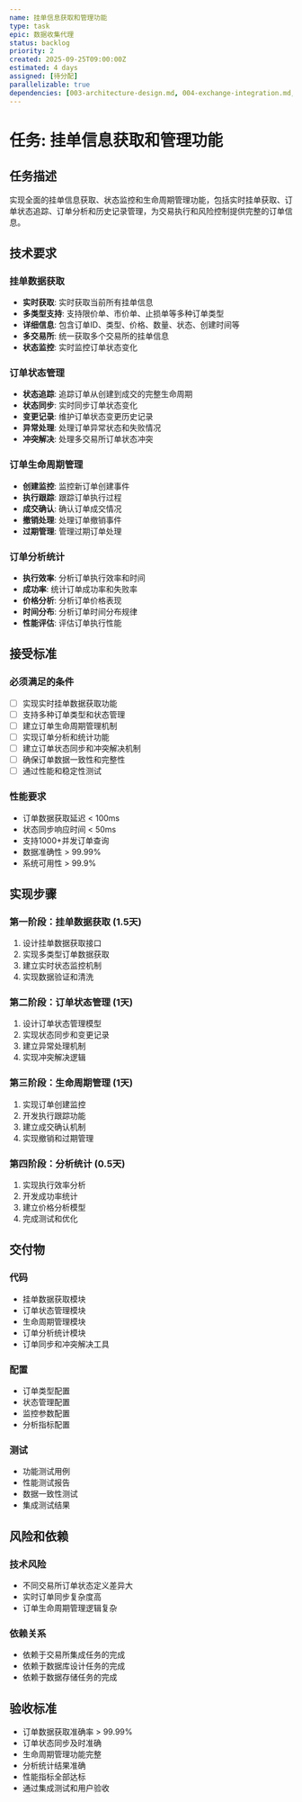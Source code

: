 ```yaml
---
name: 挂单信息获取和管理功能
type: task
epic: 数据收集代理
status: backlog
priority: 2
created: 2025-09-25T09:00:00Z
estimated: 4 days
assigned: [待分配]
parallelizable: true
dependencies: [003-architecture-design.md, 004-exchange-integration.md, 008-database-design.md]
---
```


# 任务: 挂单信息获取和管理功能

## 任务描述
实现全面的挂单信息获取、状态监控和生命周期管理功能，包括实时挂单获取、订单状态追踪、订单分析和历史记录管理，为交易执行和风险控制提供完整的订单信息。

## 技术要求

### 挂单数据获取
- **实时获取**: 实时获取当前所有挂单信息
- **多类型支持**: 支持限价单、市价单、止损单等多种订单类型
- **详细信息**: 包含订单ID、类型、价格、数量、状态、创建时间等
- **多交易所**: 统一获取多个交易所的挂单信息
- **状态监控**: 实时监控订单状态变化

### 订单状态管理
- **状态追踪**: 追踪订单从创建到成交的完整生命周期
- **状态同步**: 实时同步订单状态变化
- **变更记录**: 维护订单状态变更历史记录
- **异常处理**: 处理订单异常状态和失败情况
- **冲突解决**: 处理多交易所订单状态冲突

### 订单生命周期管理
- **创建监控**: 监控新订单创建事件
- **执行跟踪**: 跟踪订单执行过程
- **成交确认**: 确认订单成交情况
- **撤销处理**: 处理订单撤销事件
- **过期管理**: 管理过期订单处理

### 订单分析统计
- **执行效率**: 分析订单执行效率和时间
- **成功率**: 统计订单成功率和失败率
- **价格分析**: 分析订单价格表现
- **时间分布**: 分析订单时间分布规律
- **性能评估**: 评估订单执行性能

## 接受标准

### 必须满足的条件
- [ ] 实现实时挂单数据获取功能
- [ ] 支持多种订单类型和状态管理
- [ ] 建立订单生命周期管理机制
- [ ] 实现订单分析和统计功能
- [ ] 建立订单状态同步和冲突解决机制
- [ ] 确保订单数据一致性和完整性
- [ ] 通过性能和稳定性测试

### 性能要求
- 订单数据获取延迟 < 100ms
- 状态同步响应时间 < 50ms
- 支持1000+并发订单查询
- 数据准确性 > 99.99%
- 系统可用性 > 99.9%

## 实现步骤

### 第一阶段：挂单数据获取 (1.5天)
1. 设计挂单数据获取接口
2. 实现多类型订单数据获取
3. 建立实时状态监控机制
4. 实现数据验证和清洗

### 第二阶段：订单状态管理 (1天)
1. 设计订单状态管理模型
2. 实现状态同步和变更记录
3. 建立异常处理机制
4. 实现冲突解决逻辑

### 第三阶段：生命周期管理 (1天)
1. 实现订单创建监控
2. 开发执行跟踪功能
3. 建立成交确认机制
4. 实现撤销和过期管理

### 第四阶段：分析统计 (0.5天)
1. 实现执行效率分析
2. 开发成功率统计
3. 建立价格分析模型
4. 完成测试和优化

## 交付物

### 代码
- 挂单数据获取模块
- 订单状态管理模块
- 生命周期管理模块
- 订单分析统计模块
- 订单同步和冲突解决工具

### 配置
- 订单类型配置
- 状态管理配置
- 监控参数配置
- 分析指标配置

### 测试
- 功能测试用例
- 性能测试报告
- 数据一致性测试
- 集成测试结果

## 风险和依赖

### 技术风险
- 不同交易所订单状态定义差异大
- 实时订单同步复杂度高
- 订单生命周期管理逻辑复杂

### 依赖关系
- 依赖于交易所集成任务的完成
- 依赖于数据库设计任务的完成
- 依赖于数据存储任务的完成

## 验收标准
- 订单数据获取准确率 > 99.99%
- 订单状态同步及时准确
- 生命周期管理功能完整
- 分析统计结果准确
- 性能指标全部达标
- 通过集成测试和用户验收